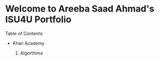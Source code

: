 <h1> Welcome to Areeba Saad Ahmad's ISU4U Portfolio</h1>

Table of Contents:
<ul>
  <li>Khan Academy</li>
  <ol>
    <li>Algorthims</li>
  </ol>
</ul>
